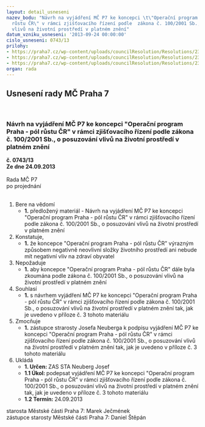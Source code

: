 ```yaml
---
layout: detail_usneseni
nazev_bodu: "Návrh na vyjádření MČ P7 ke koncepci \t\"Operační program Praha - pól
  růstu ČR\" v rámci zjišťovacího řízení podle  zákona č. 100/2001 Sb.,  o posuzování
  vlivů na životní prostředí v platném znění"
datum_vzniku_usneseni: '2013-09-24 00:00:00'
cislo_usneseni: 0743/13
prilohy:
- https://praha7.cz/wp-content/uploads/councilResolution/Resolutions/23638/51-13-mzp164k_infoznam_op_pr.pdf
- https://praha7.cz/wp-content/uploads/councilResolution/Resolutions/23638/51-13-z%c3%a1pis__z__6_jedn%c3%a1n%c3%ad.doc
- https://praha7.cz/wp-content/uploads/councilResolution/Resolutions/23638/51-13-vyj%c3%a1d%c5%99en%c3%ad_sea_op_p%c3%b3l_r%c5%afstu.doc
organ: rada
---
```

<div id="ucUsn_pList" class="usn">
	<span><h2>Usnesení rady MČ Praha 7 </h2>
<br></span><div class="standBody">
<span><h3>Návrh na vyjádření MČ P7 ke koncepci 	"Operační program Praha - pól růstu ČR" v rámci zjišťovacího řízení podle  zákona č. 100/2001 Sb.,  o posuzování vlivů na životní prostředí v platném znění</h3></span><div class="center">
		<strong>č. 0743/13</strong><br>
	</div>
<div class="center">
		<strong>Ze dne 24.09.2013</strong><br><br>
	</div>Rada MČ P7<br> po projednání<br><br><ol>
<li>Bere na vědomí<ul><li>
<strong>1.</strong> předložený materiál - Návrh na vyjádření MČ P7 ke koncepci "Operační program Praha - pól růstu ČR" v rámci zjišťovacího řízení podle  zákona č. 100/2001 Sb.,  o posuzování vlivů na životní prostředí v platném znění</li></ul>
</li>
<li>Konstatuje,<ul><li>
<strong>1.</strong> že koncepce  "Operační program Praha - pól růstu ČR" výrazným způsobem negativně neovlivní složky životního prostředí ani nebude mít negativní vliv na zdraví obyvatel</li></ul>
</li>
<li>Nepožaduje<ul><li>
<strong>1.</strong> aby  koncepce "Operační program Praha - pól růstu ČR" dále byla zkoumána  podle  zákona č. 100/2001 Sb.,  o posuzování vlivů na životní prostředí v platném znění </li></ul>
</li>
<li>Souhlasí<ul><li>
<strong>1.</strong> s návrhem vyjádření MČ P7 ke koncepci  "Operační program Praha - pól růstu ČR" v rámci zjišťovacího řízení podle  zákona č. 100/2001 Sb.,  o posuzování vlivů na životní prostředí v platném znění tak, jak je uvedeno v příloze č. 3 tohoto materiálu </li></ul>
</li>
<li>Zmocňuje<ul><li>
<strong>1.</strong> zástupce strarosty Josefa Neuberga k podpisu vyjádření MČ P7 ke koncepci  "Operační program Praha - pól růstu ČR" v rámci zjišťovacího řízení podle  zákona č. 100/2001 Sb.,  o posuzování vlivů na životní prostředí v platném znění tak, jak je uvedeno v příloze č. 3 tohoto materiálu </li></ul>
</li>
<li>Ukládá<ul>
<li>
<strong>1. Určen: </strong>ZAS STA Neuberg Josef</li>
<li>
<strong>1.1 Úkol: </strong>podepsat  vyjádření MČ P7 ke koncepci  "Operační program Praha - pól růstu ČR" v rámci zjišťovacího řízení podle  zákona č. 100/2001 Sb.,  o posuzování vlivů na životní prostředí v platném znění tak, jak je uvedeno v příloze č. 3 tohoto materiálu</li>
<li>
<strong>1.2 Termín: </strong>24.09.2013</li>
</ul>
</li>
</ol>starosta Městské části Praha 7: Marek Ječmének<br>zástupce starosty Městské části Praha 7: Daniel Štěpán 
</div>
</div>